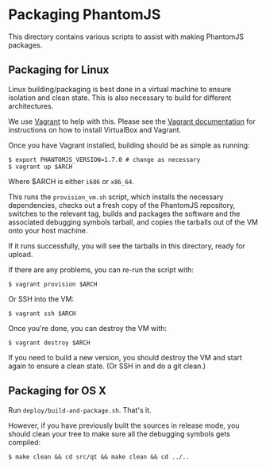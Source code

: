 Packaging PhantomJS
===================

This directory contains various scripts to assist with making PhantomJS
packages.

Packaging for Linux
-------------------

Linux building/packaging is best done in a virtual machine to ensure
isolation and clean state. This is also necessary to build for different
architectures.

We use [Vagrant](http://vagrantup.com/) to help with this. Please see
the [Vagrant
documentation](http://vagrantup.com/v1/docs/getting-started/index.html)
for instructions on how to install VirtualBox and Vagrant.

Once you have Vagrant installed, building should be as simple as
running:

    $ export PHANTOMJS_VERSION=1.7.0 # change as necessary
    $ vagrant up $ARCH

Where $ARCH is either `i686` or `x86_64`.

This runs the `provision_vm.sh` script, which installs the necessary
dependencies, checks out a fresh copy of the PhantomJS repository,
switches to the relevant tag, builds and packages the software and the
associated debugging symbols tarball, and copies the tarballs out of the
VM onto your host machine.

If it runs successfully, you will see the tarballs in this directory,
ready for upload.

If there are any problems, you can re-run the script with:

    $ vagrant provision $ARCH

Or SSH into the VM:

    $ vagrant ssh $ARCH

Once you're done, you can destroy the VM with:

    $ vagrant destroy $ARCH

If you need to build a new version, you should destroy the VM and start
again to ensure a clean state. (Or SSH in and do a git clean.)

Packaging for OS X
------------------

Run `deploy/build-and-package.sh`. That's it.

However, if you have previously built the sources in release mode, you
should clean your tree to make sure all the debugging symbols gets
compiled:

    $ make clean && cd src/qt && make clean && cd ../..
